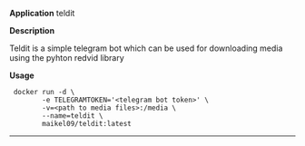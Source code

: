 **Application**
teldit

**Description**

Teldit is a simple telegram bot which can be used for downloading media using the pyhton redvid library

**Usage**
```
 docker run -d \
	    -e TELEGRAMTOKEN='<telegram bot token>' \
	    -v=<path to media files>:/media \
	    --name=teldit \
	    maikel09/teldit:latest
```
---

